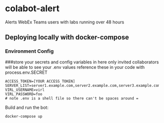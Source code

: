 # colabot-alert
Alerts WebEx Teams users with labs running over 48 hours

## Deploying locally with docker-compose
### Environment Config
###store your secrets and config variables in here
only invited collaborators will be able to see your .env values
reference these in your code with process.env.SECRET
```
ACCESS_TOKEN=[YOUR ACCESS TOKEN]
SERVER_LIST=server1.example.com,server2.example.com,server3.example.com
VIRL_USERNAME=virl
VIRL_PASSWORD=foo
# note .env is a shell file so there can't be spaces around =
```
Build and run the bot:
```
docker-compose up
```
